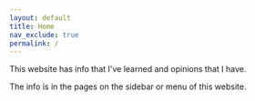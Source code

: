 ```yaml
---
layout: default
title: Home
nav_exclude: true
permalink: /
---
```


This website has info that I've learned and opinions that I have.

The info is in the pages on the sidebar or menu of this website.
